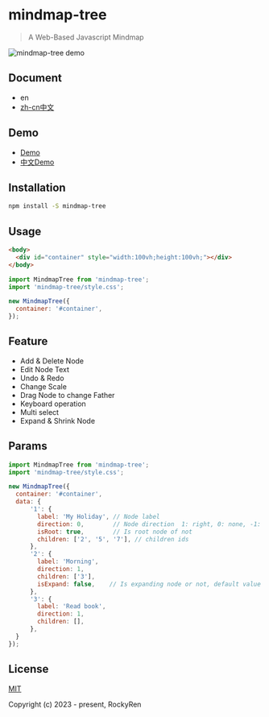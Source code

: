 # mindmap-tree

> A Web-Based Javascript Mindmap

![mindmap-tree demo](https://rockyren.github.io/mindmaptree/assets/wiki/demo.jpg)

## Document
* en
* [zh-cn中文](https://github.com/RockyRen/mindmaptree/blob/master/wiki/README.zh.md)

## Demo
* [Demo](https://rockyren.github.io/mindmaptree/demo.html) 
* [中文Demo](https://rockyren.github.io/mindmaptree/demo.html)

## Installation

```sh
npm install -S mindmap-tree
```

## Usage

```html
<body>
  <div id="container" style="width:100vh;height:100vh;"></div>
</body>
```

```js
import MindmapTree from 'mindmap-tree';
import 'mindmap-tree/style.css';

new MindmapTree({
  container: '#container',
});
```

## Feature

* Add & Delete Node
* Edit Node Text
* Undo & Redo
* Change Scale
* Drag Node to change Father
* Keyboard operation
* Multi select
* Expand & Shrink Node


## Params

```js
import MindmapTree from 'mindmap-tree';
import 'mindmap-tree/style.css';

new MindmapTree({
  container: '#container',
  data: {
      '1': {
        label: 'My Holiday', // Node label
        direction: 0,        // Node direction  1: right, 0: none, -1: left
        isRoot: true,        // Is root node of not
        children: ['2', '5', '7'], // children ids
      },
      '2': {
        label: 'Morning',
        direction: 1,
        children: ['3'],
        isExpand: false,    // Is expanding node or not, default value is true
      },
      '3': {
        label: 'Read book',
        direction: 1,
        children: [],
      },
  }
});
```


## License

[MIT](https://github.com/RockyRen/mindmaptree/blob/master/LICENSE)

Copyright (c) 2023 - present, RockyRen
